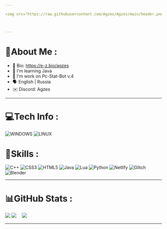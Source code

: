 ```yaml
---

<img src="https://raw.githubusercontent.com/Agzes/Agzes/main/header.png" alt="Hi!!!!" />



---
```


# 💫About Me :

* 👤 Bio: https://e-z.bio/agzes
* 🧠 I'm learning Java
* 🔭 I'm work on Pc-Stat-Bot v.4 
* 🗣️ English | Russia
* ✉️ Discord: Agzes


---

# 💻Tech Info :
![WINDOWS](https://img.shields.io/badge/Windows-0078D6?style=for-the-badge&logo=windows&logoColor=white)
![LINUX](https://img.shields.io/badge/Linux-FCC624?style=for-the-badge&logo=linux&logoColor=black)

# 🧠Skills :
![C++](https://img.shields.io/badge/C%2B%2B-00599C?style=for-the-badge&logo=c%2B%2B&logoColor=white)
![CSS3](https://img.shields.io/badge/css3-%231572B6.svg?style=for-the-badge&logo=css3&logoColor=white) ![HTML5](https://img.shields.io/badge/html5-%23E34F26.svg?style=for-the-badge&logo=html5&logoColor=white) ![Java](	https://img.shields.io/badge/Java-ED8B00?style=for-the-badge&logo=openjdk&logoColor=white) ![Lua](https://img.shields.io/badge/lua-%232C2D72.svg?style=for-the-badge&logo=lua&logoColor=white) ![Python](https://img.shields.io/badge/python-3670A0?style=for-the-badge&logo=python&logoColor=ffdd54) ![Netlify](https://img.shields.io/badge/netlify-%23000000.svg?style=for-the-badge&logo=netlify&logoColor=#00C7B7) ![Glitch](https://img.shields.io/badge/glitch-%233333FF.svg?style=for-the-badge&logo=glitch&logoColor=white) ![Blender](https://img.shields.io/badge/blender-%23F5792A.svg?style=for-the-badge&logo=blender&logoColor=white)


---


# 📊GitHub Stats :
![](https://github-profile-summary-cards.vercel.app/api/cards/profile-details?username=Agzes&theme=solarized_dark)
![](https://github-profile-summary-cards.vercel.app/api/cards/stats?username=Agzes&theme=solarized_dark)　
![](https://github-profile-summary-cards.vercel.app/api/cards/productive-time?username=Agzes&theme=solarized_dark)


---

